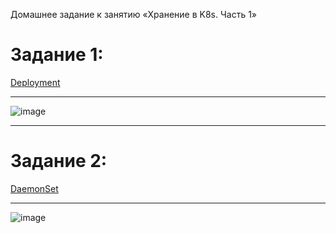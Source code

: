 Домашнее задание к занятию «Хранение в K8s. Часть 1»


# Задание 1:
[Deployment](https://github.com/Dimarkle/DevOps/blob/main/%D0%94%D0%BE%D0%BC%D0%B0%D1%88%D0%BD%D0%B5%D0%B5%20%D0%B7%D0%B0%D0%B4%D0%B0%D0%BD%D0%B8%D0%B5%20%D0%BA%20%D0%B7%D0%B0%D0%BD%D1%8F%D1%82%D0%B8%D1%8E%20%C2%AB%D0%A5%D1%80%D0%B0%D0%BD%D0%B5%D0%BD%D0%B8%D0%B5%20%D0%B2%20K8s.%20%D0%A7%D0%B0%D1%81%D1%82%D1%8C%201%C2%BB/Deployment.yaml)
___
![image](https://github.com/Dimarkle/DevOps/assets/118626944/edd37ff7-efb4-4f26-b28c-7426d8c2076d)
___
# Задание 2:
[DaemonSet](https://github.com/Dimarkle/DevOps/blob/main/%D0%94%D0%BE%D0%BC%D0%B0%D1%88%D0%BD%D0%B5%D0%B5%20%D0%B7%D0%B0%D0%B4%D0%B0%D0%BD%D0%B8%D0%B5%20%D0%BA%20%D0%B7%D0%B0%D0%BD%D1%8F%D1%82%D0%B8%D1%8E%20%C2%AB%D0%A5%D1%80%D0%B0%D0%BD%D0%B5%D0%BD%D0%B8%D0%B5%20%D0%B2%20K8s.%20%D0%A7%D0%B0%D1%81%D1%82%D1%8C%201%C2%BB/daemonset.yaml)
___
![image](https://github.com/Dimarkle/DevOps/assets/118626944/4924af12-9117-4a42-a810-80ecaffb582c)
